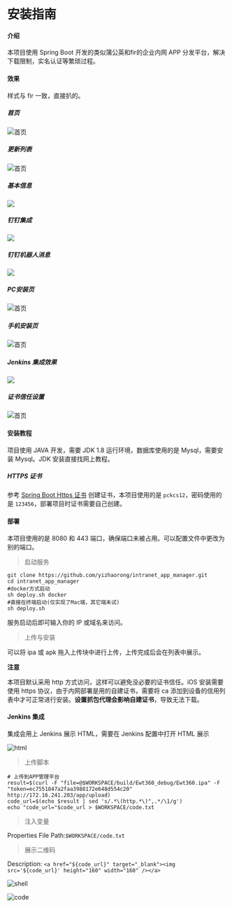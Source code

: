 # 安装指南

#### 介绍
本项目使用 Spring Boot 开发的类似蒲公英和fir的企业内网 APP 分发平台，解决下载限制，实名认证等繁琐过程。

#### 效果

样式与 fir 一致，直接扒的。

##### 首页

![首页](images/index.jpg)

##### 更新列表

![首页](images/list.jpg)

##### 基本信息

![](images/list_info.jpg)

##### 钉钉集成

![](images/list_web_hook.jpg)

##### 钉钉机器人消息

![](images/ding_ding.jpg)

##### PC安装页

![首页](images/install.jpg)

##### 手机安装页

![首页](images/mobile_install.jpg)

##### Jenkins 集成效果

![](images/jenkins_code.jpg)

##### 证书信任设置

![首页](images/install_crt.gif)

#### 安装教程

项目使用 JAVA 开发，需要 JDK 1.8 运行环境，数据库使用的是 Mysql，需要安装 Mysql。JDK 安装直接找网上教程。

##### HTTPS 证书

参考 [Spring Boot Https 证书](Spring_Boot_Https_证书.md) 创建证书，本项目使用的是 `pckcs12`，密码使用的是 `123456`，部署项目时证书需要自己创建。

#### 部署

本项目使用的是 8080 和 443 端口，确保端口未被占用。可以配置文件中更改为别的端口。

> 启动服务

```shell
git clone https://github.com/yizhaorong/intranet_app_manager.git
cd intranet_app_manager
#docker方式启动
sh deploy.sh docker
#直接在终端启动(仅实现了Mac端，其它端未试)
sh deploy.sh
```

服务启动后即可输入你的 IP 或域名来访问。

> 上传与安装

可以将 ipa 或 apk 拖入上传块中进行上传，上传完成后会在列表中展示。

**注意**

本项目默认采用 http 方式访问，这样可以避免没必要的证书信任。iOS 安装需要使用 https 协议，由于内网部署是用的自建证书，需要将 ca 添加到设备的信用列表中才可正常进行安装。**设置抓包代理会影响自建证书**，导致无法下载。

#### Jenkins 集成 

集成会用上 Jenkins 展示 HTML，需要在 Jenkins 配置中打开 HTML 展示

![html](images/jenkins.jpg)

> 上传脚本

```shell
# 上传到APP管理平台
result=$(curl -F "file=@$WORKSPACE/build/Ewt360_debug/Ewt360.ipa" -F "token=ec7551847a2faa3988172e648d554c20" http://172.16.241.203/app/upload)
code_url=$(echo $result | sed 's/.*\(http.*\)",.*/\1/g')
echo "code_url="$code_url > $WORKSPACE/code.txt
```

> 注入变量

Properties File Path:`$WORKSPACE/code.txt`

> 展示二维码

Description: `<a href="${code_url}" target="_blank"><img src='${code_url}' height="160" width="160" /></a>`

![shell](images/shell.jpg)

![code](images/code.jpg)
